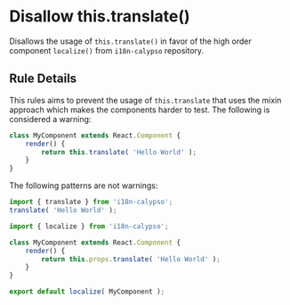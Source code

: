 # Disallow this.translate()
Disallows the usage of `this.translate()` in favor of the high order component `localize()` from `i18n-calypso` repository.

## Rule Details

This rules aims to prevent the usage of `this.translate` that uses the mixin approach which makes the components harder to test.
The following is considered a warning:

```js
class MyComponent extends React.Component {
	render() {
		return this.translate( 'Hello World' );
	}
}
```

The following patterns are not warnings:

```js
import { translate } from 'i18n-calypso';
translate( 'Hello World' );
```

```js
import { localize } from 'i18n-calypso';

class MyComponent extends React.Component {
	render() {
		return this.props.translate( 'Hello World' );
	}
}

export default localize( MyComponent );
```
